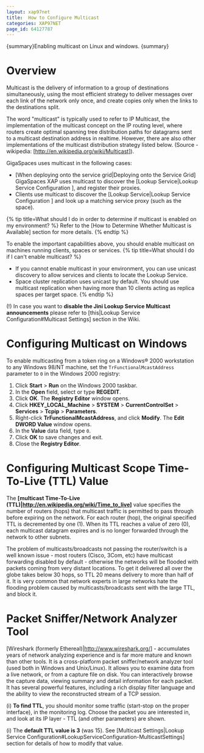 ```yaml
---
layout: xap97net
title:  How to Configure Multicast
categories: XAP97NET
page_id: 64127787
---
```


{summary}Enabling multicast on Linux and windows. {summary}

# Overview

Multicast is the delivery of information to a group of destinations simultaneously, using the most efficient strategy to deliver messages over each link of the network only once, and create copies only when the links to the destinations split.

The word "multicast" is typically used to refer to IP Multicast, the implementation of the multicast concept on the IP routing level, where routers create optimal spanning tree distribution paths for datagrams sent to a multicast destination address in realtime. However, there are also other implementations of the multicast distribution strategy listed below.
(Source - wikipedia: [http://en.wikipedia.org/wiki/Multicast]).

GigaSpaces uses multicast in the following cases:
- [When deploying onto the service grid|Deploying onto the Service Grid] GigaSpaces XAP uses multicast to discover the [Lookup Service|Lookup Service Configuration ], and register their proxies.
- Clients use multicast to discover the [Lookup Service|Lookup Service Configuration ] and look up a matching service proxy (such as the space).


{% tip title=What should I do in order to determine if multicast is enabled on my environment? %}
Refer to the [How to Determine Whether Multicast is Available] section for more details.
{% endtip %}


To enable the important capabilities above, you should enable multicast on machines running clients, spaces or services.
{% tip title=What should I do if I can't enable multicast? %}
- If you cannot enable multicast in your environment, you can use unicast discovery to allow services and clients to locate the Lookup Service.
- Space cluster replication uses unicast by default. You should use multicast replication when having more than 10 clients acting as replica spaces per target space.
{% endtip %}


(!) In case you want to **disable the Jini Lookup Service Multicast announcements** please refer to [this|Lookup Service Configuration#Multicast Settings] section in the Wiki.

# Configuring Multicast on Windows

To enable multicasting from a token ring on a Windows® 2000 workstation to any Windows 98/NT machine, set the `TrFunctionalMcastAddress` parameter to `0` in the Windows 2000 registry:
1. Click **Start** > **Run** on the Windows 2000 taskbar.
2. In the **Open** field, select or type **REGEDIT**.
3. Click **OK**. The **Registry Editor** window opens.
4. Click **HKEY_LOCAL_Machine** > **SYSTEM** > **CurrentControlSet** > **Services** > **Tcpip** > **Parameters**.
5. Right-click **TrFunctionalMcastAddress**, and click **Modify**. The **Edit DWORD Value** window opens.
6. In the **Value** data field, type `0`.
7. Click **OK** to save changes and exit.
8. Close the **Registry Editor**.

# Configuring Multicast Scope Time-To-Live (TTL) Value

The **[multicast Time-To-Live (TTL)|http://en.wikipedia.org/wiki/Time_to_live]** value specifies the number of routers (hops) that multicast traffic is permitted to pass through before expiring on the network. For each router (hop), the original specified TTL is decremented by one (1). When its TTL reaches a value of zero (0), each multicast datagram expires and is no longer forwarded through the network to other subnets.

The problem of multicasts/broadcasts not passing the router/switch is a well known issue - most routers (Cisco, 3Com, etc) have multicast forwarding disabled by default - otherwise the networks will be flooded with packets coming from very distant locations. To get it delivered all over the globe takes below 30 hops, so TTL 20 means delivery to more than half of it. It is very common that network experts in large networks hate the flooding problem caused by multicasts/broadcasts sent with the large TTL, and block it.


# Packet Sniffer/Network Analyzer Tool

[Wireshark (formerly Ethereal)|http://www.wireshark.org/] - accumulates years of network analyzing experience and is far more mature and known than other tools. It is a cross-platform packet sniffer/network analyzer tool (used both in Windows and Unix/Linux). It allows you to examine data from a live network, or from a capture file on disk. You can interactively browse the capture data, viewing summary and detail information for each packet. It has several powerful features, including a rich display filter language and the ability to view the reconstructed stream of a TCP session.

(i) **To find TTL**, you should monitor some traffic (start-stop on the proper interface), in the monitoring log. Choose the packet you are interested in, and look at its IP layer - TTL (and other parameters) are shown.

(i) The **default TTL value is 3** (was 15). See [Multicast Settings|Lookup Service Configuration#LookupServiceConfiguration-MulticastSettings] section for details of how to modify that value.

